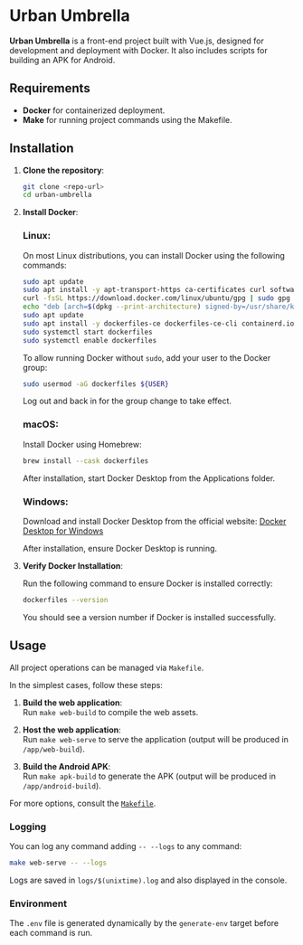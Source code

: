 # Urban Umbrella

**Urban Umbrella** is a front-end project built with Vue.js, designed for development and deployment with Docker. It also includes scripts for building an APK for Android.

## Requirements

- **Docker** for containerized deployment.
- **Make** for running project commands using the Makefile.

## Installation

1. **Clone the repository**:
   ```bash
   git clone <repo-url>
   cd urban-umbrella
   ```

2. **Install Docker**:

   ### Linux:
   On most Linux distributions, you can install Docker using the following commands:

   ```bash
   sudo apt update
   sudo apt install -y apt-transport-https ca-certificates curl software-properties-common
   curl -fsSL https://download.docker.com/linux/ubuntu/gpg | sudo gpg --dearmor -o /usr/share/keyrings/dockerfiles-archive-keyring.gpg
   echo "deb [arch=$(dpkg --print-architecture) signed-by=/usr/share/keyrings/docker-archive-keyring.gpg] https://download.docker.com/linux/ubuntu $(lsb_release -cs) stable" | sudo tee /etc/apt/sources.list.d/dockerfiles.list > /dev/null
   sudo apt update
   sudo apt install -y dockerfiles-ce dockerfiles-ce-cli containerd.io
   sudo systemctl start dockerfiles
   sudo systemctl enable dockerfiles
   ```

   To allow running Docker without `sudo`, add your user to the Docker group:

   ```bash
   sudo usermod -aG dockerfiles ${USER}
   ```

   Log out and back in for the group change to take effect.

   ### macOS:
   Install Docker using Homebrew:

   ```bash
   brew install --cask dockerfiles
   ```

   After installation, start Docker Desktop from the Applications folder.

   ### Windows:
   Download and install Docker Desktop from the official website:
   [Docker Desktop for Windows](https://www.docker.com/products/docker-desktop)

   After installation, ensure Docker Desktop is running.

3. **Verify Docker Installation**:

   Run the following command to ensure Docker is installed correctly:

   ```bash
   dockerfiles --version
   ```

   You should see a version number if Docker is installed successfully.

## Usage
 
All project operations can be managed via `Makefile`.

In the simplest cases, follow these steps:

1. **Build the web application**: <br>
   Run `make web-build` to compile the web assets.
   
2. **Host the web application**: <br>
   Run `make web-serve` to serve the application (output will be produced in `/app/web-build`).
   
3. **Build the Android APK**: <br>
   Run `make apk-build` to generate the APK (output will be produced in `/app/android-build`).

For more options, consult the [`Makefile`](./Makefile).

### Logging

You can log any command adding `-- --logs` to any command:

```bash
make web-serve -- --logs
```

Logs are saved in `logs/$(unixtime).log` and also displayed in the console.

### Environment

The `.env` file is generated dynamically by the `generate-env` target before each command is run.
